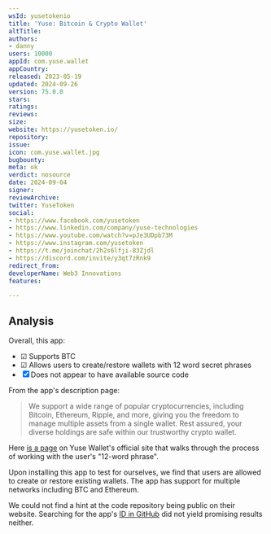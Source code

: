 ```yaml
---
wsId: yusetokenio
title: 'Yuse: Bitcoin & Crypto Wallet'
altTitle: 
authors:
- danny
users: 10000
appId: com.yuse.wallet
appCountry: 
released: 2023-05-19
updated: 2024-09-26
version: 75.0.0
stars: 
ratings: 
reviews: 
size: 
website: https://yusetoken.io/
repository: 
issue: 
icon: com.yuse.wallet.jpg
bugbounty: 
meta: ok
verdict: nosource
date: 2024-09-04
signer: 
reviewArchive: 
twitter: YuseToken
social:
- https://www.facebook.com/yusetoken
- https://www.linkedin.com/company/yuse-technologies
- https://www.youtube.com/watch?v=pJe3UDpb73M
- https://www.instagram.com/yusetoken
- https://t.me/joinchat/2h2s6lfji-83Zjdl
- https://discord.com/invite/y3qt7zRnk9
redirect_from: 
developerName: Web3 Innovations
features: 

---
```


## Analysis

Overall, this app:

- ☑ Supports BTC
- ☑ Allows users to create/restore wallets with 12 word secret phrases
- ☒ Does not appear to have available source code

From the app's description page:

> We support a wide range of popular cryptocurrencies, including Bitcoin, Ethereum, Ripple, and more, giving you the freedom to manage multiple assets from a single wallet. Rest assured, your diverse holdings are safe within our trustworthy crypto wallet.

Here [is a page](https://yusetoken.io/decoding-security-the-power-of-12-word-phrases-in-defi-wallets/) on Yuse Wallet's official site that walks through the process of working with the user's "12-word phrase". 

Upon installing this app to test for ourselves, we find that users are allowed to create or restore existing wallets. The app has support for multiple networks including BTC and Ethereum. 

We could not find a hint at the code repository being public on their website. Searching for the app's [ID in GitHub](https://github.com/search?q=%22com.yuse.wallet%22&type=code) did not yield promising results neither.